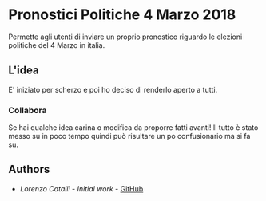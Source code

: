 # Pronostici Politiche 4 Marzo 2018

Permette agli utenti di inviare un proprio pronostico riguardo le elezioni politiche del 4 Marzo in italia.


## L'idea

E' iniziato per scherzo e poi ho deciso di renderlo aperto a tutti.

### Collabora

Se hai qualche idea carina o modifica da proporre fatti avanti! Il tutto è stato 
messo su in poco tempo quindi può risultare un po confusionario ma si fa su.

## Authors

* *Lorenzo Catalli* - *Initial work* - [GitHub](https://github.com/LorCat9)

